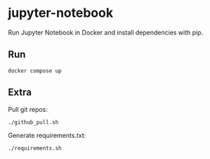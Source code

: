 # jupyter-notebook

Run Jupyter Notebook in Docker and install dependencies with pip.

## Run

```
docker compose up
```

## Extra

Pull git repos:

```
./github_pull.sh
```

Generate requirements.txt:

```
./requirements.sh
```


